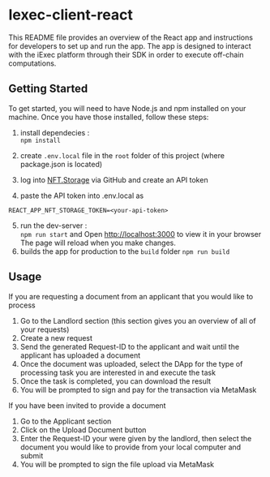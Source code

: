 # Iexec-client-react

This README file provides an overview of the React app and instructions for developers to set up and run the app. The app is designed to interact with the iExec platform through their SDK in order to execute off-chain computations.

## Getting Started
To get started, you will need to have Node.js and npm installed on your machine. Once you have those installed, follow these steps:

1. install dependecies :\
`npm install`

2. create `.env.local` file in the `root` folder of this project (where package.json is located)
3. log into [NFT.Storage](NFT.Storage) via GitHub and create an API token
4. paste the API token into .env.local as 
```
REACT_APP_NFT_STORAGE_TOKEN=<your-api-token>
```
5. run the dev-server :\
`npm run start` and Open [http://localhost:3000](http://localhost:3000) to view it in your browser
The page will reload when you make changes.
6. builds the app for production to the `build` folder 
`npm run build`

## Usage
If you are requesting a document from an applicant that you would like to process

1. Go to the Landlord section (this section gives you an overview of all of your requests)
2. Create a new request
3. Send the generated Request-ID to the applicant and wait until the applicant has uploaded a document
4. Once the document was uploaded, select the DApp for the type of processing task you are interested in and execute the task
5. Once the task is completed, you can download the result
6. You will be prompted to sign and pay for the transaction via MetaMask

If you have been invited to provide a document

1. Go to the Applicant section
2. Click on the Upload Document button
3. Enter the Request-ID your were given by the landlord, then select the document you would like to provide from your local computer and submit
4. You will be prompted to sign the file upload via MetaMask
